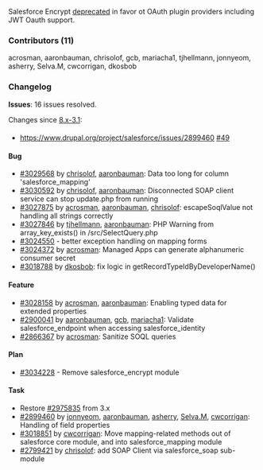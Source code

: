 Salesforce Encrypt [deprecated](https://www.drupal.org/node/3034230) in favor ot OAuth plugin providers including JWT Oauth support.

### Contributors (11)

acrosman, aaronbauman, chrisolof, gcb, mariacha1, tjhellmann, jonnyeom, asherry, Selva.M, cwcorrigan, dkosbob

### Changelog

**Issues**: 16 issues resolved.

Changes since [8.x-3.1](https://www.drupal.org/project/sfd8/releases/8.x-3.1):

####

* https://www.drupal.org/project/salesforce/issues/2899460 [#49](https://www.drupal.org/node/49)

#### Bug

* [#3029568](https://www.drupal.org/node/3029568) by [chrisolof](https://www.drupal.org/u/chrisolof), [aaronbauman](https://www.drupal.org/u/aaronbauman): Data too long for column 'salesforce_mapping'
* [#3030592](https://www.drupal.org/node/3030592) by [chrisolof](https://www.drupal.org/u/chrisolof), [aaronbauman](https://www.drupal.org/u/aaronbauman): Disconnected SOAP client service can stop update.php from running
* [#3027875](https://www.drupal.org/node/3027875) by [acrosman](https://www.drupal.org/u/acrosman), [aaronbauman](https://www.drupal.org/u/aaronbauman), [chrisolof](https://www.drupal.org/u/chrisolof): escapeSoqlValue not handling all strings correctly
* [#3027846](https://www.drupal.org/node/3027846) by [tjhellmann](https://www.drupal.org/u/tjhellmann), [aaronbauman](https://www.drupal.org/u/aaronbauman): PHP Warning from array_key_exists() in /src/SelectQuery.php
* [#3024550](https://www.drupal.org/node/3024550) - better exception handling on mapping forms
* [#3024372](https://www.drupal.org/node/3024372) by [acrosman](https://www.drupal.org/u/acrosman): Managed Apps can generate alphanumeric consumer secret
* [#3018788](https://www.drupal.org/node/3018788) by [dkosbob](https://www.drupal.org/u/dkosbob): fix logic in getRecordTypeIdByDeveloperName()

#### Feature

* [#3028158](https://www.drupal.org/node/3028158) by [acrosman](https://www.drupal.org/u/acrosman), [aaronbauman](https://www.drupal.org/u/aaronbauman): Enabling typed data for extended properties
* [#2900041](https://www.drupal.org/node/2900041) by [aaronbauman](https://www.drupal.org/u/aaronbauman), [gcb](https://www.drupal.org/u/gcb), [mariacha1](https://www.drupal.org/u/mariacha1): Validate salesforce_endpoint when accessing salesforce_identity
* [#2866367](https://www.drupal.org/node/2866367) by [acrosman](https://www.drupal.org/u/acrosman): Sanitize SOQL queries

#### Plan

* [#3034228](https://www.drupal.org/node/3034228) - Remove salesforce_encrypt module

#### Task

* Restore [#2975835](https://www.drupal.org/node/2975835) from 3.x
* [#2899460](https://www.drupal.org/node/2899460) by [jonnyeom](https://www.drupal.org/u/jonnyeom), [aaronbauman](https://www.drupal.org/u/aaronbauman), [asherry](https://www.drupal.org/u/asherry), [Selva.M](https://www.drupal.org/u/selva.m), [cwcorrigan](https://www.drupal.org/u/cwcorrigan): Handling of field properties
* [#3018851](https://www.drupal.org/node/3018851) by [cwcorrigan](https://www.drupal.org/u/cwcorrigan): Move mapping-related methods out of salesforce core module, and into salesforce_mapping module
* [#2799421](https://www.drupal.org/node/2799421) by [chrisolof](https://www.drupal.org/u/chrisolof): add SOAP Client via salesforce_soap sub-module
